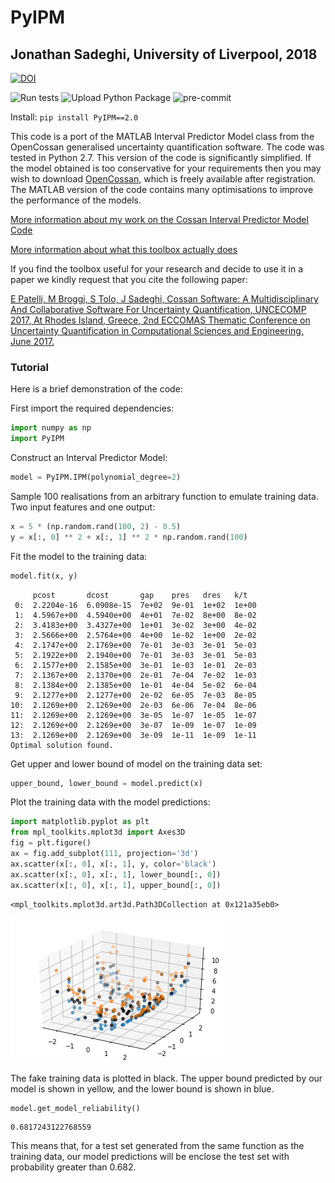 # PyIPM
## Jonathan Sadeghi, University of Liverpool, 2018

[![DOI](https://zenodo.org/badge/124306436.svg)](https://zenodo.org/badge/latestdoi/124306436)

![Run tests](https://github.com/JCSadeghi/PyIPM/workflows/Run%20tests/badge.svg)
![Upload Python Package](https://github.com/JCSadeghi/PyIPM/workflows/Upload%20Python%20Package/badge.svg)
![pre-commit](https://github.com/JCSadeghi/PyIPM/workflows/pre-commit/badge.svg)

Install: `pip install PyIPM==2.0`

This code is a port of the MATLAB Interval Predictor Model class from the OpenCossan generalised uncertainty quantification software. The code was tested in Python 2.7.
This version of the code is significantly simplified. If the model obtained is too conservative for your requirements then you may wish to download [OpenCossan](http://www.cossan.co.uk), which is freely available after registration. The MATLAB version of the code contains many optimisations to improve the performance of the models.

[More information about my work on the Cossan Interval Predictor Model Code](https://jcsadeghi.github.io/blog/2018/math/)

[More information about what this toolbox actually does](https://www.researchgate.net/publication/317598944_COSSAN_SOFTWARE_A_MULTIDISCIPLINARY_AND_COLLABORATIVE_SOFTWARE_FOR_UNCERTAINTY_QUANTIFICATION)

If you find the toolbox useful for your research and decide to use it in a paper we kindly request that you cite the following paper:

[E Patelli, M Broggi, S Tolo, J Sadeghi, Cossan Software: A Multidisciplinary And Collaborative Software For Uncertainty Quantification, UNCECOMP 2017, At Rhodes Island, Greece, 2nd ECCOMAS Thematic Conference on Uncertainty Quantification in Computational Sciences and Engineering, June 2017.](https://www.researchgate.net/publication/317598944_COSSAN_SOFTWARE_A_MULTIDISCIPLINARY_AND_COLLABORATIVE_SOFTWARE_FOR_UNCERTAINTY_QUANTIFICATION)

### Tutorial

Here is a brief demonstration of the code:

First import the required dependencies:



```python
import numpy as np
import PyIPM
```

Construct an Interval Predictor Model:




```python
model = PyIPM.IPM(polynomial_degree=2)
```


Sample 100 realisations from an arbitrary function to emulate training data. Two input features and one output:


```python
x = 5 * (np.random.rand(100, 2) - 0.5)
y = x[:, 0] ** 2 + x[:, 1] ** 2 * np.random.rand(100)
```


Fit the model to the training data:


```python
model.fit(x, y)
```

         pcost       dcost       gap    pres   dres   k/t
     0:  2.2204e-16  6.0908e-15  7e+02  9e-01  1e+02  1e+00
     1:  4.5967e+00  4.5940e+00  4e+01  7e-02  8e+00  8e-02
     2:  3.4183e+00  3.4327e+00  1e+01  3e-02  3e+00  4e-02
     3:  2.5666e+00  2.5764e+00  4e+00  1e-02  1e+00  2e-02
     4:  2.1747e+00  2.1769e+00  7e-01  3e-03  3e-01  5e-03
     5:  2.1922e+00  2.1940e+00  7e-01  3e-03  3e-01  5e-03
     6:  2.1577e+00  2.1585e+00  3e-01  1e-03  1e-01  2e-03
     7:  2.1367e+00  2.1370e+00  2e-01  7e-04  7e-02  1e-03
     8:  2.1384e+00  2.1385e+00  1e-01  4e-04  5e-02  6e-04
     9:  2.1277e+00  2.1277e+00  2e-02  6e-05  7e-03  8e-05
    10:  2.1269e+00  2.1269e+00  2e-03  6e-06  7e-04  8e-06
    11:  2.1269e+00  2.1269e+00  3e-05  1e-07  1e-05  1e-07
    12:  2.1269e+00  2.1269e+00  3e-07  1e-09  1e-07  1e-09
    13:  2.1269e+00  2.1269e+00  3e-09  1e-11  1e-09  1e-11
    Optimal solution found.


Get upper and lower bound of model on the training data set:


```python
upper_bound, lower_bound = model.predict(x)
```


Plot the training data with the model predictions:


```python
import matplotlib.pyplot as plt
from mpl_toolkits.mplot3d import Axes3D
fig = plt.figure()
ax = fig.add_subplot(111, projection='3d')
ax.scatter(x[:, 0], x[:, 1], y, color='black')
ax.scatter(x[:, 0], x[:, 1], lower_bound[:, 0])
ax.scatter(x[:, 0], x[:, 1], upper_bound[:, 0])
```




    <mpl_toolkits.mplot3d.art3d.Path3DCollection at 0x121a35eb0>




![png](output_11_1.png)


The fake training data is plotted in black. The upper bound predicted by our model is shown in yellow, and the lower bound is shown in blue.



```python
model.get_model_reliability()
```




    0.6817243122768559



This means that, for a test set generated from the same function as the training data, our model predictions will be enclose the test set with probability greater than 0.682.
